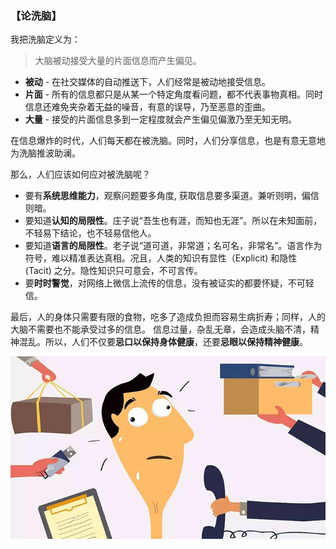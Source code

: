 ### 【论洗脑】

我把洗脑定义为：

> 大脑被动接受大量的片面信息而产生偏见。

- **被动** - 在社交媒体的自动推送下，人们经常是被动地接受信息。
- **片面** - 所有的信息都只是从某一个特定角度看问题，都不代表事物真相。同时信息还难免夹杂着无益的噪音，有意的误导，乃至恶意的歪曲。
- **大量** - 接受的片面信息多到一定程度就会产生偏见偏激乃至无知无明。

在信息爆炸的时代，人们每天都在被洗脑。同时，人们分享信息，也是有意无意地为洗脑推波助澜。

那么，人们应该如何应对被洗脑呢？

- 要有**系统思维能力**，观察问题要多角度, 获取信息要多渠道。兼听则明，偏信则暗。
- 要知道**认知的局限性**。庄子说“吾生也有涯，而知也无涯”。所以在未知面前，不轻易下结论，也不轻易信他人。
- 要知道**语言的局限性**。老子说“道可道，非常道；名可名，非常名”。语言作为符号，难以精准表达真相。况且，人类的知识有显性（Explicit) 和隐性 (Tacit) 之分。隐性知识只可意会，不可言传。
- 要**时时警觉**，对网络上微信上流传的信息，没有被证实的都要怀疑，不可轻信。

最后，人的身体只需要有限的食物，吃多了造成负担而容易生病折寿；同样，人的大脑不需要也不能承受过多的信息。 
信息过量，杂乱无章，会造成头脑不清，精神混乱。所以，人们不仅要**忌口以保持身体健康**，还要**忌眼以保持精神健康**。

![](04.jpg)

